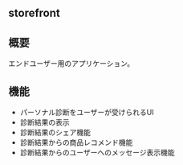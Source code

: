 ## storefront

## 概要
エンドユーザー用のアプリケーション。

## 機能
- パーソナル診断をユーザーが受けられるUI
- 診断結果の表示
- 診断結果のシェア機能
- 診断結果からの商品レコメンド機能
- 診断結果からのユーザーへのメッセージ表示機能

